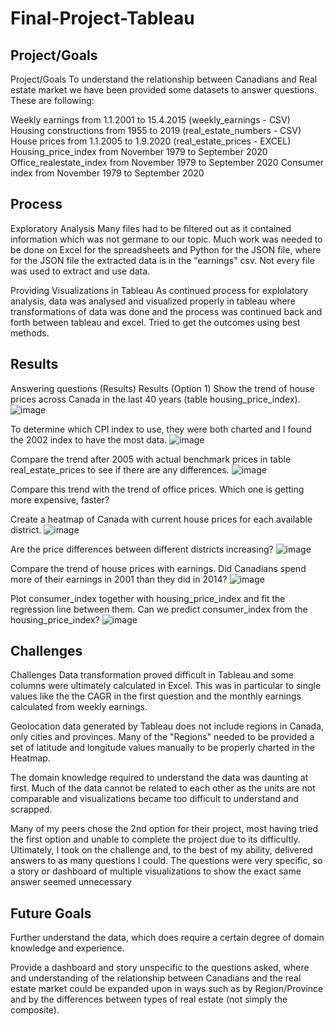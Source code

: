 # Final-Project-Tableau

## Project/Goals
Project/Goals
To understand the relationship between Canadians and Real estate market we have been provided some datasets to answer questions. These are following:

Weekly earnings from 1.1.2001 to 15.4.2015 (weekly_earnings - CSV)
Housing constructions from 1955 to 2019 (real_estate_numbers - CSV)
House prices from 1.1.2005 to 1.9.2020 (real_estate_prices - EXCEL)
Housing_price_index from November 1979 to September 2020
Office_realestate_index from November 1979 to September 2020
Consumer index from November 1979 to September 2020

## Process
Exploratory Analysis
Many files had to be filtered out as it contained information which was not germane to our topic. Much work was needed to be done on Excel for the spreadsheets and Python for the JSON file, where for the JSON file the extracted data is in the "earnings" csv. Not every file was used to extract and use data.

Providing Visualizations in Tableau
As continued process for explolatory analysis, data was analysed and visualized properly in tableau where transformations of data was done and the process was continued back and forth between tableau and excel. Tried to get the outcomes using best methods.


## Results
Answering questions (Results)
Results (Option 1)
Show the trend of house prices across Canada in the last 40 years (table housing_price_index).
![image](https://github.com/user-attachments/assets/66dbdca6-fe4b-4a34-8f0b-6fa2b0882f52)


To determine which CPI index to use, they were both charted and I found the 2002 index to have the most data.
![image](https://github.com/user-attachments/assets/448627d6-7b41-436b-af2e-db449cfa78cd)


Compare the trend after 2005 with actual benchmark prices in table real_estate_prices to see if there are any differences.
![image](https://github.com/user-attachments/assets/cad9b16b-fd3f-4e3e-b3ee-42d8faf29e42)


Compare this trend with the trend of office prices. Which one is getting more expensive, faster?


Create a heatmap of Canada with current house prices for each available district.
![image](https://github.com/user-attachments/assets/3ef52d79-1dfc-4701-919e-200281e21be4)


Are the price differences between different districts increasing?
![image](https://github.com/user-attachments/assets/1d8a1c8d-b02f-4b96-99cb-c2fb866e2cb0)


Compare the trend of house prices with earnings. Did Canadians spend more of their earnings in 2001 than they did in 2014?
![image](https://github.com/user-attachments/assets/a928d6a8-c4d3-47af-8d6f-684ec294eff8)


Plot consumer_index together with housing_price_index and fit the regression line between them. Can we predict consumer_index from the housing_price_index?
![image](https://github.com/user-attachments/assets/616a4737-0735-4936-b898-f5036d064906)


## Challenges 
Challenges
Data transformation proved difficult in Tableau and some columns were ultimately calculated in Excel. This was in particular to single values like the the CAGR in the first question and the monthly earnings calculated from weekly earnings.

Geolocation data generated by Tableau does not include regions in Canada, only cities and provinces. Many of the "Regions" needed to be provided a set of latitude and longitude values manually to be properly charted in the Heatmap.

The domain knowledge required to understand the data was daunting at first. Much of the data cannot be related to each other as the units are not comparable and visualizations became too difficult to understand and scrapped.

Many of my peers chose the 2nd option for their project, most having tried the first option and unable to complete the project due to its difficultly. Ultimately, I took on the challenge and, to the best of my ability, delivered answers to as many questions I could. The questions were very specific, so a story or dashboard of multiple visualizations to show the exact same answer seemed unnecessary

## Future Goals
Further understand the data, which does require a certain degree of domain knowledge and experience.

Provide a dashboard and story unspecific to the questions asked, where and understanding of the relationship between Canadians and the real estate market could be expanded upon in ways such as by Region/Province and by the differences between types of real estate (not simply the composite).

